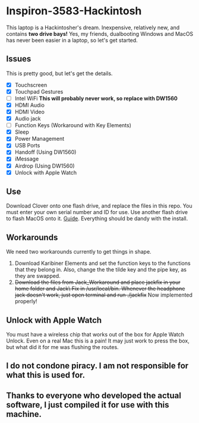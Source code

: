 # Inspiron-3583-Hackintosh
This laptop is a Hackintosher's dream. Inexpensive, relatively new, and contains **two drive bays!** Yes, my friends, dualbooting Windows and MacOS has never been easier in a laptop, so let's get started.
## Issues
This is pretty good, but let's get the details.
- [x] Touchscreen
- [x] Touchpad Gestures
- [ ] Intel WiFi **This will probably never work, so replace with DW1560**
- [x] HDMI Audio
- [x] HDMI Video
- [x] Audio jack 
- [ ] Function Keys (Workaround with Key Elements)
- [x] Sleep
- [x] Power Management
- [x] USB Ports
- [x] Handoff (Using DW1560)
- [x] iMessage
- [x] Airdrop (Using DW1560)
- [x] Unlock with Apple Watch

## Use
Download Clover onto one flash drive, and replace the files in this repo. You must enter your own serial number and ID for use. Use another flash drive to flash MacOS onto it. [Guide](https://support.apple.com/en-us/HT201372). Everything should be dandy with the install.

## Workarounds
We need two workarounds currently to get things in shape. 
1. Download Karibiner Elements and set the function keys to the functions that they belong in. Also, change the the tilde key and the pipe key, as they are swapped.
2. ~~Download the files from Jack_Workaround and place jackfix in your home folder and Jack\ Fix in /usr/local/bin. Whenever the headphone jack doesn't work, just open terminal and run ./jackfix~~ Now implemented properly!

## Unlock with Apple Watch
You must have a wireless chip that works out of the box for Apple Watch Unlock. 
Even on a real Mac this is a pain! It may just work to press the box, but what did it for me was flushing the routes. 

## I do not condone piracy. I am not responsible for what this is used for. 
## Thanks to everyone who developed the actual software, I just compiled it for use with this machine.
